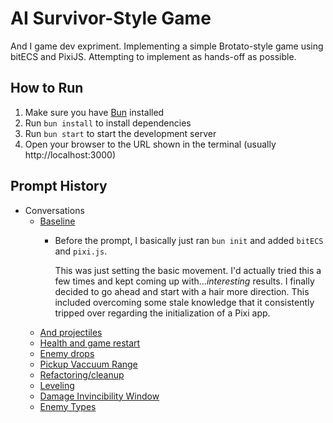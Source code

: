 # AI Survivor-Style Game

And I game dev expriment. Implementing a simple Brotato-style game using bitECS and PixiJS. Attempting to implement as hands-off as possible.

## How to Run

1. Make sure you have [Bun](https://bun.sh/) installed
2. Run `bun install` to install dependencies
3. Run `bun start` to start the development server
4. Open your browser to the URL shown in the terminal (usually http://localhost:3000)

## Prompt History

- Conversations
	- [Baseline](./conversation/conversation-1-44378ec.md)
		- Before the prompt, I basically just ran `bun init` and added `bitECS` and `pixi.js`.

			This was just setting the basic movement. I'd actually tried this a few times and kept coming up with..._interesting_ results. I finally decided to go ahead and start with a hair more direction. This included overcoming some stale knowledge that it consistently tripped over regarding the initialization of a Pixi app.
	- [And projectiles](./conversations/conversation-2-36f2655.md)
	- [Health and game restart](./conversations/conversation-3-76ea286.md)
	- [Enemy drops](./conversations/conversation-4-dd5e538.md)
	- [Pickup Vaccuum Range](./conversations/conversation-5-59d75fa.md)
	- [Refactoring/cleanup](./conversations/conversation-6.md)
	- [Leveling](./conversations/conversation-7-621344b.md)
	- [Damage Invincibility Window](./conversations/conversation-8-6de16ed.md)
	- [Enemy Types](./conversations/conversation-9.md)
